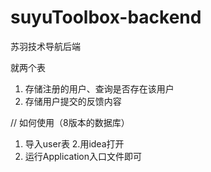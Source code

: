 # suyuToolbox-backend
苏羽技术导航后端

就两个表

1. 存储注册的用户、查询是否存在该用户
2.  存储用户提交的反馈内容

// 如何使用（8版本的数据库）
1. 导入user表
2.用idea打开
3. 运行Application入口文件即可
